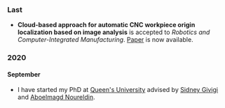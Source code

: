 <div class="container">
  <div class="item">
    <div id="timeline">
      <div>
        <!-- Novo ano -->
        <section class="year">
          <h3>Last</h3>
          <section>
            <ul>
              <li><b>Cloud-based approach for automatic CNC workpiece origin localization based on image analysis</b> is accepted to
        <em>Robotics and Computer-Integrated Manufacturing</em>. <a href="https://doi.org/10.1016/j.rcim.2020.102090" target="_blank">Paper</a> is now available.</li>
            </ul>
          </section>
        </section>
        <section class="year">
          <h3>2020</h3>
          <section>
            <h4>September</h4>
            <ul>
              <li>I have started my PhD at <a href="https://queensu.ca" target="_blank">Queen's University</a> advised by 
        <a href="http://www2.cs.queensu.ca/people/profile.php?fname=Sidney&lname=Givigi" target="_blank">Sidney Givigi</a> and 
        <a href="http://www2.cs.queensu.ca/people/profile.php?fname=Aboelmagd%20&lname=Noureldin" target="_blank">Aboelmagd Noureldin</a>.</li>
            </ul>
          </section>
        </section>
      </div>
    </div>
  </div>
</div>
  <!-- https://codepen.io/mathiesjanssen/pen/ggeBKm -->
